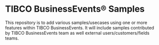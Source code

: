 # TIBCO BusinessEvents® Samples

This repository is to add various samples/usecases using one or more features within TIBCO BusinessEvents. It will include samples contributed by TIBCO BusinessEvents team as well external users/customers/fields teams.
